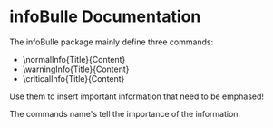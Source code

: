 # infoBulle Documentation

The infoBulle package mainly define three commands:

+ \normalInfo{Title}{Content}
+ \warningInfo{Title}{Content}
+ \criticalInfo{Title}{Content}

Use them to insert important information that need to be emphased!

The commands name's tell the importance of the information.
